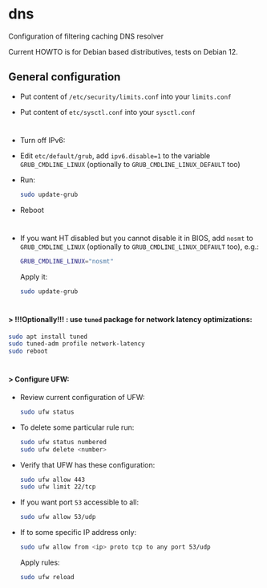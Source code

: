 # dns
Configuration of filtering caching DNS resolver

Current HOWTO is for Debian based distributives, tests on Debian 12.

## General configuration

* Put content of `/etc/security/limits.conf` into your `limits.conf`

* Put content of `etc/sysctl.conf` into your `sysctl.conf`

#
* Turn off IPv6:
* Edit `etc/default/grub`, add `ipv6.disable=1` to the variable `GRUB_CMDLINE_LINUX` (optionally to `GRUB_CMDLINE_LINUX_DEFAULT` too)
* Run:
  
  ```sh
  sudo update-grub
  ```
* Reboot

#
* If you want HT disabled but you cannot disable it in BIOS, add `nosmt` to `GRUB_CMDLINE_LINUX` (optionally to `GRUB_CMDLINE_LINUX_DEFAULT` too), e.g.:
  
  ```sh
  GRUB_CMDLINE_LINUX="nosmt"
  ```
  Apply it:
  
  ```sh
  sudo update-grub
  ```
#
#### > !!!Optionally!!! : use `tuned` package for network latency optimizations:
  
  ```sh
  sudo apt install tuned
  sudo tuned-adm profile network-latency
  sudo reboot
  ```
#
#### > Configure UFW:
* Review current configuration of UFW:
  
  ```sh
  sudo ufw status
  ```
* To delete some particular rule run:
  
  ```sh
  sudo ufw status numbered
  sudo ufw delete <number>
  ```
* Verify that UFW has these configuration:
  
  ```sh
  sudo ufw allow 443
  sudo ufw limit 22/tcp
  ```
* If you want port `53` accessible to all:
  
  ```sh
  sudo ufw allow 53/udp
  ```
* If to some specific IP address only:
  
  ```sh
  sudo ufw allow from <ip> proto tcp to any port 53/udp
  ```
  Apply rules:

  ```sh
  sudo ufw reload
  ```
